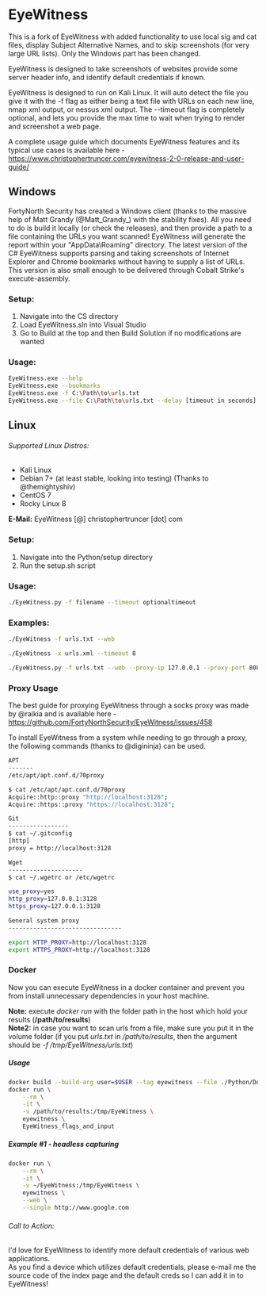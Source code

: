 EyeWitness
======
This is a fork of EyeWitness with added functionality to use local sig and cat files, display Subject Alternative Names, and to skip screenshots (for very large URL lists). Only the Windows part has been changed.

EyeWitness is designed to take screenshots of websites provide some server header info, and identify default credentials if known.

EyeWitness is designed to run on Kali Linux. It will auto detect the file you give it with the -f flag as either being a text file with URLs on each new line, nmap xml output, or nessus xml output. The --timeout flag is completely optional, and lets you provide the max time to wait when trying to render and screenshot a web page.

A complete usage guide which documents EyeWitness features and its typical use cases is available here - https://www.christophertruncer.com/eyewitness-2-0-release-and-user-guide/

## Windows
FortyNorth Security has created a Windows client (thanks to the massive help of Matt Grandy (@Matt_Grandy_) with the stability fixes). All you need to do is build it locally (or check the releases), and then provide a path to a file containing the URLs you want scanned! EyeWitness will generate the report within your "AppData\Roaming" directory. The latest version of the C# EyeWitness supports parsing and taking screenshots of Internet Explorer and Chrome bookmarks without having to supply a list of URLs. This version is also small enough to be delivered through Cobalt Strike's execute-assembly.

### Setup:
1. Navigate into the CS directory 
2. Load EyeWitness.sln into Visual Studio
3. Go to Build at the top and then Build Solution if no modifications are wanted

### Usage:
```bash
EyeWitness.exe --help
EyeWitness.exe --bookmarks
EyeWitness.exe -f C:\Path\to\urls.txt
EyeWitness.exe --file C:\Path\to\urls.txt --delay [timeout in seconds] --compress
```

## Linux

###### Supported Linux Distros:
* Kali Linux
* Debian 7+ (at least stable, looking into testing) (Thanks to @themightyshiv)
* CentOS 7
* Rocky Linux 8

**E-Mail:** EyeWitness [@] christophertruncer [dot] com

### Setup:
1. Navigate into the Python/setup directory
2. Run the setup.sh script

### Usage:
```bash
./EyeWitness.py -f filename --timeout optionaltimeout
```

### Examples:
```bash
./EyeWitness -f urls.txt --web

./EyeWitness -x urls.xml --timeout 8 

./EyeWitness.py -f urls.txt --web --proxy-ip 127.0.0.1 --proxy-port 8080 --proxy-type socks5 --timeout 120
```

### Proxy Usage
The best guide for proxying EyeWitness through a socks proxy was made by @raikia and is available here - https://github.com/FortyNorthSecurity/EyeWitness/issues/458

To install EyeWitness from a system while needing to go through a proxy, the following commands (thanks to @digininja) can be used.

```bash
APT
-------
/etc/apt/apt.conf.d/70proxy

$ cat /etc/apt/apt.conf.d/70proxy
Acquire::http::proxy "http://localhost:3128";
Acquire::https::proxy "https://localhost:3128";

Git
-----------------
$ cat ~/.gitconfig
[http]
proxy = http://localhost:3128

Wget
---------------------
$ cat ~/.wgetrc or /etc/wgetrc

use_proxy=yes
http_proxy=127.0.0.1:3128
https_proxy=127.0.0.1:3128

General system proxy
--------------------------------

export HTTP_PROXY=http://localhost:3128
export HTTPS_PROXY=http://localhost:3128
```

### Docker
Now you can execute EyeWitness in a docker container and prevent you from install unnecessary dependencies in your host machine.

**Note:** execute *docker run* with the folder path in the host which hold your results (**/path/to/results**)  
**Note2:** in case you want to scan urls from a file, make sure you put it in the volume folder (if you put *urls.txt* in */path/to/results*, then the argument should be *-f /tmp/EyeWitness/urls.txt*)

##### Usage
```bash
docker build --build-arg user=$USER --tag eyewitness --file ./Python/Dockerfile .
docker run \
    --rm \
    -it \
    -v /path/to/results:/tmp/EyeWitness \
    eyewitness \
    EyeWitness_flags_and_input
```

##### Example #1 - headless capturing
```bash
docker run \
    --rm \
    -it \
    -v ~/EyeWitness:/tmp/EyeWitness \
    eyewitness \
    --web \
    --single http://www.google.com
```

###### Call to Action:
I'd love for EyeWitness to identify more default credentials of various web applications.  
As you find a device which utilizes default credentials, please e-mail me the source code of the index page and the default creds so I can add it in to EyeWitness!
